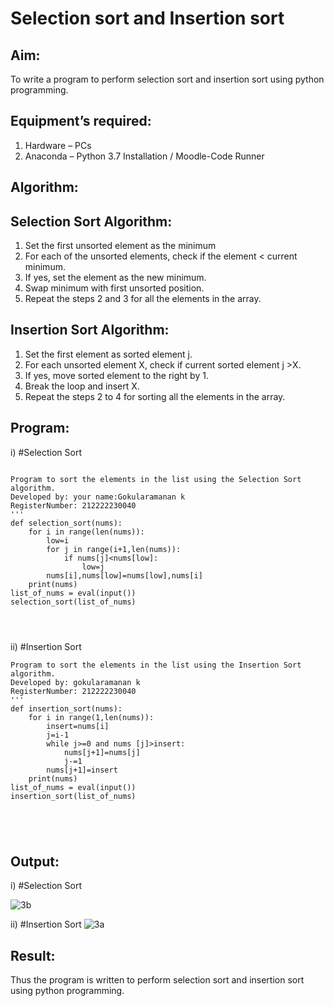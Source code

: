 # Selection sort and Insertion sort
## Aim:
To write a program to perform selection sort and insertion sort using python programming.
## Equipment’s required:
1.	Hardware – PCs
2.	Anaconda – Python 3.7 Installation / Moodle-Code Runner
## Algorithm:
## Selection Sort Algorithm:
1.	Set the first unsorted element as the minimum
2.	For each of the unsorted elements, check if the element < current minimum.
3.	If yes, set the element as the new minimum.
4.	Swap minimum with first unsorted position.
5.	Repeat the steps 2 and 3 for all the elements in the array.
## Insertion Sort Algorithm:
1.	Set the first element as sorted element j.
2.	For each unsorted element X, check if current sorted element j >X.
3.	If yes, move sorted element to the right by 1.
4.	Break the loop and insert X.
5.	Repeat the steps 2 to 4 for sorting all the elements in the array.
## Program:
i)	#Selection Sort
```

Program to sort the elements in the list using the Selection Sort algorithm.
Developed by: your name:Gokularamanan k 
RegisterNumber: 212222230040
'''
def selection_sort(nums):
    for i in range(len(nums)):
        low=i
        for j in range(i+1,len(nums)):
            if nums[j]<nums[low]:
                low=j
        nums[i],nums[low]=nums[low],nums[i]        
    print(nums)    
list_of_nums = eval(input())
selection_sort(list_of_nums)




```
ii)	#Insertion Sort
```
Program to sort the elements in the list using the Insertion Sort algorithm.
Developed by: gokularamanan k
RegisterNumber: 212222230040
'''
def insertion_sort(nums):
    for i in range(1,len(nums)):
        insert=nums[i]
        j=i-1
        while j>=0 and nums [j]>insert:
            nums[j+1]=nums[j]
            j-=1
        nums[j+1]=insert
    print(nums)    
list_of_nums = eval(input())
insertion_sort(list_of_nums)





```

## Output:
i)	#Selection Sort

![3b](https://github.com/Gokulanbazhagan/Sorting-Algorithm/assets/119518996/e2d3c1a7-e8df-4229-8e8c-30ca539a3690)



ii)	#Insertion Sort
![3a](https://github.com/Gokulanbazhagan/Sorting-Algorithm/assets/119518996/e7f15581-e30c-43ef-8740-f871e7e52b1b)




## Result:
Thus the program is written to perform selection sort and insertion sort using python programming.
